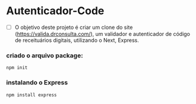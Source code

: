 # Autenticador-Code

- [ ] O objetivo deste projeto é criar um clone do site (https://valida.drconsulta.com/), um validador e autenticador de código de receituários digitais, utilizando o Next, Express.

### criado o arquivo package:

`npm init`

### instalando o Express

`npm install express`
